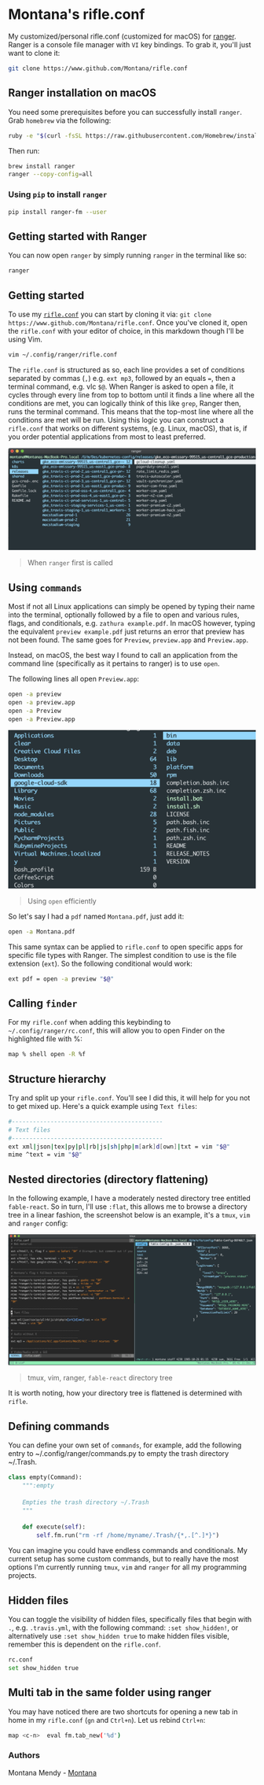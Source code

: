 # Montana's rifle.conf 

My customized/personal rifle.conf (customized for macOS) for [ranger](https://github.com/ranger/ranger). Ranger is a console file manager with `VI` key bindings. To grab it, you'll just want to clone it: 

```bash
git clone https://www.github.com/Montana/rifle.conf
```

## Ranger installation on macOS 

You need some prerequisites before you can successfully install `ranger`. Grab `homebrew` via the following: 

```bash
ruby -e "$(curl -fsSL https://raw.githubusercontent.com/Homebrew/install/master/install)" < /dev/null 2> /dev/null
```

Then run: 

```bash
brew install ranger
ranger --copy-config=all
```

### Using `pip` to install `ranger` 

```bash
pip install ranger-fm --user
``` 
## Getting started with Ranger

You can now open `ranger` by simply running `ranger` in the terminal like so: 

```bash
ranger
```

## Getting started 

To use my [`rifle.conf`](https://github.com/Montana/rifle.conf/blob/main/rifle.conf) you can start by cloning it via: `git clone https://www.github.com/Montana/rifle.conf`. Once you've cloned it, open the `rifle.conf` with your editor of choice, in this markdown though I'll be using Vim. 

```bash
vim ~/.config/ranger/rifle.conf
```

The `rifle.conf` is structured as so, each line provides a set of conditions separated by commas (`,`) e.g. `ext mp3`, followed by an equals `=`, then a terminal command, e.g. vlc `$@`. When Ranger is asked to open a file, it cycles through every line from top to bottom until it finds a line where all the conditions are met, you can logically think of this like `grep`, Ranger then, runs the terminal command. This means that the top-most line where all the conditions are met will be run. Using this logic you can construct a `rifle.conf` that works on different systems, (e.g. Linux, macOS), that is, if you order potential applications from most to least preferred.

![Ranger](ranger.png)
> When `ranger` first is called

## Using `commands`

Most if not all Linux applications can simply be opened by typing their name into the terminal, optionally followed by a file to open and various rules, flags, and conditionals, e.g. `zathura example.pdf`. In macOS however, typing the equivalent `preview example.pdf` just returns an error that preview has not been found. The same goes for `Preview`, `preview.app` and `Preview.app`.

Instead, on macOS, the best way I found to call an application from the command line (specifically as it pertains to ranger) is to use `open`.

The following lines all open `Preview.app`:

```bash
open -a preview
open -a preview.app
open -a Preview
open -a Preview.app
```

![Open](cloud.png)
> Using `open` efficiently

So let's say I had a `pdf` named `Montana.pdf`, just add it:

```bash
open -a Montana.pdf
```
This same syntax can be applied to `rifle.conf` to open specific apps for specific file types with Ranger. The simplest condition to use is the file extension (`ext`). So the following conditional would work: 

```bash
ext pdf = open -a preview "$@"
``` 

## Calling `finder` 

For my `rifle.conf` when adding this keybinding to `~/.config/ranger/rc.conf`, this will allow you to open Finder on the highlighted file with %:

```bash
map % shell open -R %f
```

## Structure hierarchy

Try and split up your `rifle.conf`. You'll see I did this, it will help for you not to get mixed up. Here's a quick example using `Text files`: 

```bash
#-------------------------------------------
# Text files
#-------------------------------------------
ext xml|json|tex|py|pl|rb|js|sh|php|m[ark]d[own]|txt = vim "$@"
mime ^text = vim "$@"
```
## Nested directories (directory flattening)

In the following example, I have a moderately nested directory tree entitled `fable-react`. So in turn, I'll use `:flat`, this allows me to browse a directory tree in a linear fashion, the screenshot below is an example, it's a `tmux`, `vim` and `ranger` config: 

![tmux](tmux.png) 
> tmux, vim, ranger, `fable-react` directory tree

It is worth noting, how your directory tree is flattened is determined with `rifle`.

## Defining commands

You can define your own set of `commands`, for example, add the following entry to ~/.config/ranger/commands.py to empty the trash directory ~/.Trash.

```python
class empty(Command):
    """:empty

    Empties the trash directory ~/.Trash
    """

    def execute(self):
        self.fm.run("rm -rf /home/myname/.Trash/{*,.[^.]*}")
```

You can imagine you could have endless commands and conditionals. My current setup has some custom commands, but to really have the most options I'm currently running `tmux`, `vim` and `ranger` for all my programming projects.

## Hidden files

You can toggle the visibility of hidden files, specifically files that begin with `.`, e.g. `.travis.yml`,  with the following command: `:set show_hidden!`, or alternatively use `:set show_hidden true` to make hidden files visible, remember this is dependent on the `rifle.conf`. 

```bash
rc.conf
set show_hidden true
```

## Multi tab in the same folder using ranger 

You may have noticed there are two shortcuts for opening a new tab in home in my `rifle.conf` (`gn` and `Ctrl+n`). Let us rebind `Ctrl+n`:

```bash
map <c-n>  eval fm.tab_new('%d')
```

### Authors 
Montana Mendy - [Montana](https://github.com/Montana)
